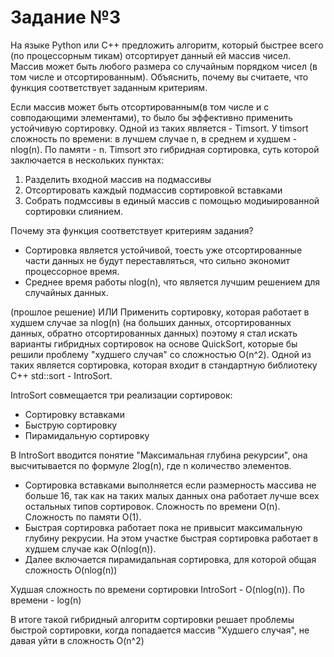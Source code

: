 # Задание №3
На языке Python или С++ предложить алгоритм, который быстрее всего (по процессорным тикам) отсортирует данный ей массив чисел. Массив может быть любого размера со случайным порядком чисел (в том числе и отсортированным). Объяснить, почему вы считаете, что функция соответствует заданным критериям.

Если массив может быть отсортированным(в том числе и с совподающими элементами), то было бы эффективно применить устойчивую сортировку. Одной из таких является - Timsort.
У timsort сложность по времени: в лучшем случае n, в среднем и худшем - nlog(n). По памяти - n. Timsort это гибридная сортировка, суть которой заключается в нескольких пунктах:
1) Разделить входной массив на подмассивы
2) Отсортировать каждый подмассив сортировкой вставками
3) Собрать подмссивы в единый массив с помощью модиыированной сортировки слиянием.

Почему эта функция соответствует критериям задания?
 - Сортировка является устойчивой, тоесть уже отсортированные части данных не будут переставляться, что сильно экономит процессорное время.
 - Среднее время работы nlog(n), что является лучшим решением для случайных данных.

(прошлое решение)
ИЛИ
Применить сортировку, которая работает в худшем случае за nlog(n) (на больших данных, отсортированных данных, обратно отсортированных данных) поэтому я стал искать варианты гибридных сортировок на основе QuickSort, которые бы решили проблему "худшего случая" со сложностью O(n^2). Одной из таких является сортировка, которая входит в стандартную библиотеку C++ std::sort - IntroSort.

IntroSort совмещается три реализации сортировок:
- Сортировку вставками
- Быструю сортировку
- Пирамидальную сортировку

В IntroSort вводится понятие "Максимальная глубина рекурсии", она высчитывается по формуле 2log(n), где n количество элементов. 

- Сортировка вставками выполняется если размерность массива не больше 16, так как на таких малых данных она работает лучше всех остальных типов сортировок. Сложность по времени O(n). Сложность по памяти O(1).
- Быстрая сортировка работает пока не привысит максимальную глубину рекрусии. На этом участке быстрая сортировка работает в худшем случае как O(nlog(n)). 
- Далее включается пирамидальная сортировка, для которой общая сложность O(nlog(n))

Худшая сложность по времени сортировки IntroSort - O(nlog(n)). По времени - log(n)

В итоге такой гибридный алгоритм сортировки решает проблемы быстрой сортировки, когда попадается массив "Худшего случая", не давая уйти в сложность O(n^2)
